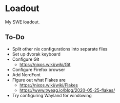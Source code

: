 # Loadout

My SWE loadout.

## To-Do
- Split other nix configurations into separate files
- Set up dvorak keyboard
- Configure Git
  - https://nixos.wiki/wiki/Git
- Configure Firefox browser
- Add NerdFont
- Figure out what Flakes are
  - https://nixos.wiki/wiki/Flakes
  - https://www.tweag.io/blog/2020-05-25-flakes/
- Try configuring Wayland for windowing
